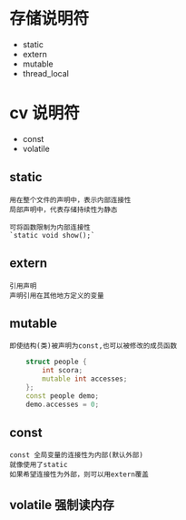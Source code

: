 # 存储说明符
+	static
+	extern
+	mutable
+	thread_local

#	cv 说明符
+	const
+	volatile


##	static
	用在整个文件的声明中，表示内部连接性
	局部声明中，代表存储持续性为静态

	可将函数限制为内部连接性
	`static void show();`

##	extern
	引用声明
	声明引用在其他地方定义的变量

##	mutable
	即使结构(类)被声明为const,也可以被修改的成员函数
```cpp
	struct people {
		int scora;
		mutable int accesses;
	};
	const people demo;
	demo.accesses = 0;
```

##	const
	const 全局变量的连接性为内部(默认外部)
	就像使用了static
	如果希望连接性为外部，则可以用extern覆盖

##	volatile 强制读内存
